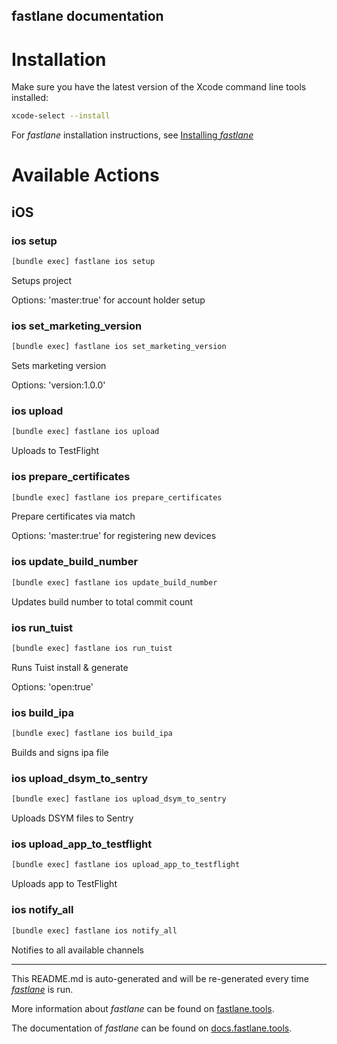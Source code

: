 fastlane documentation
----

# Installation

Make sure you have the latest version of the Xcode command line tools installed:

```sh
xcode-select --install
```

For _fastlane_ installation instructions, see [Installing _fastlane_](https://docs.fastlane.tools/#installing-fastlane)

# Available Actions

## iOS

### ios setup

```sh
[bundle exec] fastlane ios setup
```

Setups project

Options: 'master:true' for account holder setup

### ios set_marketing_version

```sh
[bundle exec] fastlane ios set_marketing_version
```

Sets marketing version

Options: 'version:1.0.0'

### ios upload

```sh
[bundle exec] fastlane ios upload
```

Uploads to TestFlight

### ios prepare_certificates

```sh
[bundle exec] fastlane ios prepare_certificates
```

Prepare certificates via match

Options: 'master:true' for registering new devices

### ios update_build_number

```sh
[bundle exec] fastlane ios update_build_number
```

Updates build number to total commit count

### ios run_tuist

```sh
[bundle exec] fastlane ios run_tuist
```

Runs Tuist install & generate

Options: 'open:true' 

### ios build_ipa

```sh
[bundle exec] fastlane ios build_ipa
```

Builds and signs ipa file

### ios upload_dsym_to_sentry

```sh
[bundle exec] fastlane ios upload_dsym_to_sentry
```

Uploads DSYM files to Sentry

### ios upload_app_to_testflight

```sh
[bundle exec] fastlane ios upload_app_to_testflight
```

Uploads app to TestFlight

### ios notify_all

```sh
[bundle exec] fastlane ios notify_all
```

Notifies to all available channels

----

This README.md is auto-generated and will be re-generated every time [_fastlane_](https://fastlane.tools) is run.

More information about _fastlane_ can be found on [fastlane.tools](https://fastlane.tools).

The documentation of _fastlane_ can be found on [docs.fastlane.tools](https://docs.fastlane.tools).
